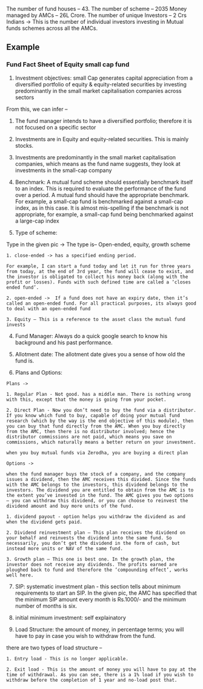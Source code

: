 The number of fund houses – 43.
The number of scheme – 2035
Money managed by AMCs – 26L Crore. 
The number of unique Investors – 2 Crs Indians -> This is the number of individual investors investing in Mutual funds schemes across all the AMCs.

## Example

### Fund Fact Sheet of Equity small cap fund

1. Investment objectives: small Cap generates capital appreciation from a diversified portfolio of equity & equity-related securities by investing predominantly in the small market capitalisation companies across sectors

From this, we can infer –

1. The fund manager intends to have a diversified portfolio; therefore it is not focused on a specific sector
2. Investments are in Equity and equity-related securities. This is mainly stocks.
3. Investments are predominantly in the small market capitalisation companies, which means as the fund name suggests, they look at investments in the small-cap company


4. Benchmark: A mutual fund scheme should essentially benchmark itself to an index. This is required to evaluate the performance of the fund over a period. A mutual fund should have the appropriate benchmark. For example, a small-cap fund is benchmarked against a small-cap index, as in this case. It is almost mis-spelling if the benchmark is not appropriate, for example, a small-cap fund being benchmarked against a large-cap index

5. Type of scheme:

Type in the given pic -> The type is– Open-ended, equity, growth scheme

```
1. close-ended -> has a specified ending period. 

For example, I can start a fund today and let it run for three years from today, at the end of 3rd year, the fund will cease to exist, and the investor is obligated to collect his money back (along with the profit or losses). Funds with such defined time are called a ‘closes ended fund’.

2. open-ended ->  If a fund does not have an expiry date, then it’s called an open-ended fund. For all practical purposes, its always good to deal with an open-ended fund

3. Equity – This is a reference to the asset class the mutual fund invests
```

4. Fund Manager: Always do a quick google search to know his background and his past performance.

5. Allotment date: The allotment date gives you a sense of how old the fund is.

6. Plans and Options: 

```
Plans -> 

1. Regular Plan - Not good. has a middle man. There is nothing wrong with this, except that the money is going from your pocket.

2. Direct Plan - Now you don’t need to buy the fund via a distributor. If you know which fund to buy, capable of doing your mutual fund research (which by the way is the end objective of this module), then you can buy that fund directly from the AMC. When you buy directly from the AMC, then there is no distributor involved; hence the distributor commissions are not paid, which means you save on commissions, which naturally means a better return on your investment.

when you buy mutual funds via Zerodha, you are buying a direct plan

Options ->

when the fund manager buys the stock of a company, and the company issues a dividend, then the AMC receives this divided. Since the funds with the AMC belongs to the investors, this dividend belongs to the investors. The dividend you are entitled to obtain from the AMC is to the extent you’ve invested in the fund. The AMC gives you two options – you can withdraw this dividend, or you can choose to reinvest the dividend amount and buy more units of the fund.

1. dividend payout - option helps you withdraw the dividend as and when the dividend gets paid.

2. Dividend reinvestment plan – This plan receives the dividend on your behalf and reinvests the dividend into the same fund. So necessarily, you don’t get the dividend in the form of cash, but instead more units or NAV of the same fund.

3. Growth plan – This one is best one. In the growth plan, the investor does not receive any dividends. The profits earned are ploughed back to fund and therefore the ‘compounding effect’, works well here.

```

7. SIP: systematic investment plan - this section tells about minimum requirements to start an SIP. In the given pic, the AMC has specified that the minimum SIP amount every month is Rs.1000/- and the minimum number of months is six.

8. initial minimum investment: self explainatory

9. Load Structure: the amount of money, in percentage terms; you will have to pay in case you wish to withdraw from the fund.

there are two types of load structure – 

```
1. Entry load - This is no longer applicable.

2. Exit load - This is the amount of money you will have to pay at the time of withdrawal. As you can see, there is a 1% load if you wish to withdraw before the completion of 1 year and no-load post that.
```

